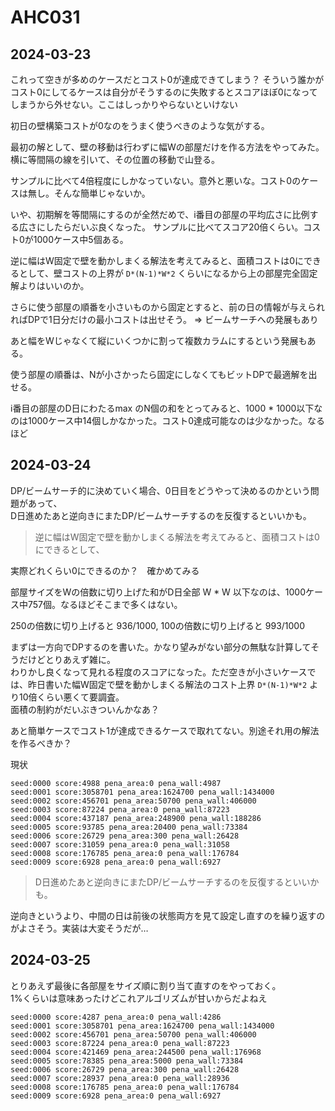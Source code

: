 # AHC031

## 2024-03-23

これって空きが多めのケースだとコスト0が達成できてしまう？
そういう誰かがコスト0にしてるケースは自分がそうするのに失敗するとスコアほぼ0になってしまうから外せない。ここはしっかりやらないといけない

初日の壁構築コストが0なのをうまく使うべきのような気がする。

最初の解として、壁の移動は行わずに幅Wの部屋だけを作る方法をやってみた。
横に等間隔の線を引いて、その位置の移動で山登る。

サンプルに比べて4倍程度にしかなっていない。意外と悪いな。コスト0のケースは無し。そんな簡単じゃないか。

いや、初期解を等間隔にするのが全然だめで、i番目の部屋の平均広さに比例する広さにしたらだいぶ良くなった。
サンプルに比べてスコア20倍くらい。コスト0が1000ケース中5個ある。

逆に幅はW固定で壁を動かしまくる解法を考えてみると、面積コストは0にできるとして、壁コストの上界が `D*(N-1)*W*2` くらいになるから上の部屋完全固定解よりはいいのか。

さらに使う部屋の順番を小さいものから固定とすると、前の日の情報が与えられればDPで1日分だけの最小コストは出せそう。 => ビームサーチへの発展もあり

あと幅をWじゃなくて縦にいくつかに割って複数カラムにするという発展もある。

使う部屋の順番は、Nが小さかったら固定にしなくてもビットDPで最適解を出せる。

i番目の部屋のD日にわたるmax のN個の和をとってみると、1000 * 1000以下なのは1000ケース中14個しかなかった。コスト0達成可能なのは少なかった。なるほど


## 2024-03-24

DP/ビームサーチ的に決めていく場合、0日目をどうやって決めるのかという問題があって、  
D日進めたあと逆向きにまたDP/ビームサーチするのを反復するといいかも。


> 逆に幅はW固定で壁を動かしまくる解法を考えてみると、面積コストは0にできるとして、

実際どれくらい0にできるのか？　確かめてみる

部屋サイズをWの倍数に切り上げた和がD日全部 W * W 以下なのは、1000ケース中757個。なるほどそこまで多くはない。

250の倍数に切り上げると 936/1000, 100の倍数に切り上げると 993/1000

まずは一方向でDPするのを書いた。かなり望みがない部分の無駄な計算してそうだけどとりあえず雑に。  
わりかし良くなって見れる程度のスコアになった。ただ空きが小さいケースでは、昨日書いた幅W固定で壁を動かしまくる解法のコスト上界 `D*(N-1)*W*2` より10倍くらい悪くて要調査。  
面積の制約がだいぶきついんかなあ？

あと簡単ケースでコスト1が達成できるケースで取れてない。別途それ用の解法を作るべきか？

現状
```
seed:0000 score:4988 pena_area:0 pena_wall:4987
seed:0001 score:3058701 pena_area:1624700 pena_wall:1434000
seed:0002 score:456701 pena_area:50700 pena_wall:406000
seed:0003 score:87224 pena_area:0 pena_wall:87223
seed:0004 score:437187 pena_area:248900 pena_wall:188286
seed:0005 score:93785 pena_area:20400 pena_wall:73384
seed:0006 score:26729 pena_area:300 pena_wall:26428
seed:0007 score:31059 pena_area:0 pena_wall:31058
seed:0008 score:176785 pena_area:0 pena_wall:176784
seed:0009 score:6928 pena_area:0 pena_wall:6927
```


> D日進めたあと逆向きにまたDP/ビームサーチするのを反復するといいかも。

逆向きというより、中間の日は前後の状態両方を見て設定し直すのを繰り返すのがよさそう。実装は大変そうだが…


## 2024-03-25

とりあえず最後に各部屋をサイズ順に割り当て直すのをやっておく。  
1%くらいは意味あったけどこれアルゴリズムが甘いからだよねえ


```
seed:0000 score:4287 pena_area:0 pena_wall:4286
seed:0001 score:3058701 pena_area:1624700 pena_wall:1434000
seed:0002 score:456701 pena_area:50700 pena_wall:406000
seed:0003 score:87224 pena_area:0 pena_wall:87223
seed:0004 score:421469 pena_area:244500 pena_wall:176968
seed:0005 score:78385 pena_area:5000 pena_wall:73384
seed:0006 score:26729 pena_area:300 pena_wall:26428
seed:0007 score:28937 pena_area:0 pena_wall:28936
seed:0008 score:176785 pena_area:0 pena_wall:176784
seed:0009 score:6928 pena_area:0 pena_wall:6927
```